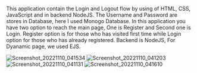 This application contain the Login and Logout flow by using of HTML, CSS, JavaScript and in backend NodeJS. The Username and Password are stores in Database, here I used Monogo Database.
In this application you have two option to reach the main page, One is Register and Second one is Login. Register option is for those who has visited first time while Login option for those who has already registered.
Backend is NodeJS, For Dyanamic page, we used EJS.

![Screenshot_20221110_041534](https://user-images.githubusercontent.com/113260507/200965133-9926f558-51ff-483f-8235-45ad2800852e.png)
![Screenshot_20221110_041203](https://user-images.githubusercontent.com/113260507/200965152-ea5fab8a-a93c-44d8-96b0-94dd9c478f9a.png)
![Screenshot_20221110_041131](https://user-images.githubusercontent.com/113260507/200965178-a8b49aa8-f6ff-457d-b536-b7f07f3e78e5.png)
![Screenshot_20221110_041610](https://user-images.githubusercontent.com/113260507/200965192-cea3b834-d5b6-4522-a380-8329705b4cca.png)
